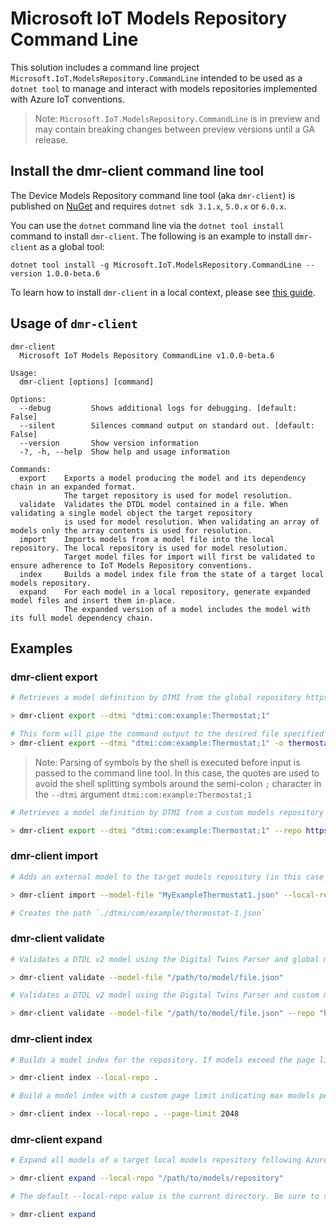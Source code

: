 # Microsoft IoT Models Repository Command Line

This solution includes a command line project `Microsoft.IoT.ModelsRepository.CommandLine` intended to be used as a `dotnet tool` to manage and interact with models repositories implemented with Azure IoT conventions.

> Note: `Microsoft.IoT.ModelsRepository.CommandLine` is in preview and may contain breaking changes between preview versions until a GA release.

## Install the dmr-client command line tool

The Device Models Repository command line tool (aka `dmr-client`) is published on [NuGet](https://www.nuget.org/packages/Microsoft.IoT.ModelsRepository.CommandLine) and requires `dotnet sdk 3.1.x`, `5.0.x` or `6.0.x`.

You can use the `dotnet` command line via the `dotnet tool install` command to install `dmr-client`. The following is an example to install `dmr-client` as a global tool:

`dotnet tool install -g Microsoft.IoT.ModelsRepository.CommandLine --version 1.0.0-beta.6`

To learn how to install `dmr-client` in a local context, please see [this guide](https://docs.microsoft.com/en-us/dotnet/core/tools/local-tools-how-to-use).

## Usage of `dmr-client`

```text
dmr-client
  Microsoft IoT Models Repository CommandLine v1.0.0-beta.6

Usage:
  dmr-client [options] [command]

Options:
  --debug         Shows additional logs for debugging. [default: False]
  --silent        Silences command output on standard out. [default: False]
  --version       Show version information
  -?, -h, --help  Show help and usage information

Commands:
  export    Exports a model producing the model and its dependency chain in an expanded format. 
            The target repository is used for model resolution.
  validate  Validates the DTDL model contained in a file. When validating a single model object the target repository
            is used for model resolution. When validating an array of models only the array contents is used for resolution.
  import    Imports models from a model file into the local repository. The local repository is used for model resolution.
            Target model files for import will first be validated to ensure adherence to IoT Models Repository conventions.
  index     Builds a model index file from the state of a target local models repository.
  expand    For each model in a local repository, generate expanded model files and insert them in-place.
            The expanded version of a model includes the model with its full model dependency chain.
```

## Examples

### dmr-client export

```bash
# Retrieves a model definition by DTMI from the global repository https://devicemodels.azure.com.

> dmr-client export --dtmi "dtmi:com:example:Thermostat;1"

# This form will pipe the command output to the desired file specified in the -o argument.
> dmr-client export --dtmi "dtmi:com:example:Thermostat;1" -o thermostat.json
```

> Note: Parsing of symbols by the shell is executed before input is passed to the command line tool. In this case, the quotes are used to avoid the shell splitting symbols around the semi-colon `;` character in the `--dtmi` argument `dtmi:com:example:Thermostat;1`

```bash
# Retrieves a model definition by DTMI from a custom models repository

> dmr-client export --dtmi "dtmi:com:example:Thermostat;1" --repo https://raw.githubusercontent.com/Azure/iot-plugandplay-models/main
```

### dmr-client import

```bash
# Adds an external model to the target models repository (in this case the current working directory) following the DTMI to path convention.

> dmr-client import --model-file "MyExampleThermostat1.json" --local-repo .

# Creates the path `./dtmi/com/example/thermostat-1.json`
```

### dmr-client validate

```bash
# Validates a DTDL v2 model using the Digital Twins Parser and global models repository https://devicemodels.azure.com for model dependency resolution.

> dmr-client validate --model-file "/path/to/model/file.json"
```

```bash
# Validates a DTDL v2 model using the Digital Twins Parser and custom models repository https://devicemodels.azure.com for model dependency resolution.

> dmr-client validate --model-file "/path/to/model/file.json" --repo "https://mycustom.domain"
```

### dmr-client index

```bash
# Builds a model index for the repository. If models exceed the page limit new page files will be created relative to the root index.

> dmr-client index --local-repo .
```

```bash
# Build a model index with a custom page limit indicating max models per page.

> dmr-client index --local-repo . --page-limit 2048
```

### dmr-client expand

```bash
# Expand all models of a target local models repository following Azure IoT conventions. Expanded model definitions are inserted in-place.

> dmr-client expand --local-repo "/path/to/models/repository"
```

```bash
# The default --local-repo value is the current directory. Be sure to specifiy the root path of the repository for --local-repo.

> dmr-client expand
```
